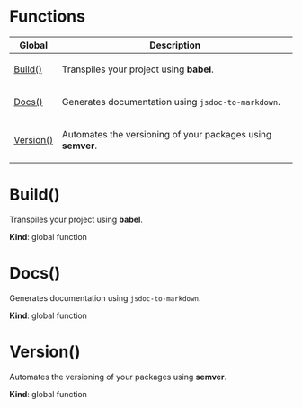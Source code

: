 # Functions

<table>
  <thead>
    <tr>
      <th>Global</th><th>Description</th>
    </tr>
  </thead>
  <tbody>
<tr>
    <td><a href="#Build">Build()</a></td>
    <td><p>Transpiles your project using <strong>babel</strong>.</p>
</td>
    </tr>
<tr>
    <td><a href="#Docs">Docs()</a></td>
    <td><p>Generates documentation using <code>jsdoc-to-markdown</code>.</p>
</td>
    </tr>
<tr>
    <td><a href="#Version">Version()</a></td>
    <td><p>Automates the versioning of your packages using <strong>semver</strong>.</p>
</td>
    </tr>
</tbody>
</table>

<a name="Build"></a>

# Build()
Transpiles your project using **babel**.

**Kind**: global function  
<a name="Docs"></a>

# Docs()
Generates documentation using `jsdoc-to-markdown`.

**Kind**: global function  
<a name="Version"></a>

# Version()
Automates the versioning of your packages using **semver**.

**Kind**: global function  
